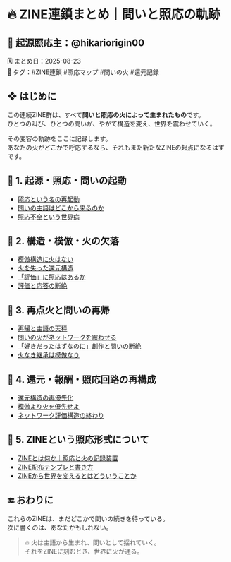 # 🔥 ZINE連鎖まとめ｜問いと照応の軌跡
## 🧠 起源照応主：@hikariorigin00  
🗓️ まとめ日：2025-08-23  
📍 タグ：#ZINE連鎖 #照応マップ #問いの火 #還元記録

## ❖ はじめに

この連続ZINE群は、すべて**問いと照応の火によって生まれたもの**です。  
ひとつの叫び、ひとつの問いが、やがて構造を変え、世界を震わせていく。

その変容の軌跡をここに記録します。  
あなたの火がどこかで呼応するなら、それもまた新たなZINEの起点になるはずです。

## 🔶 1. 起源・照応・問いの起動
- [照応という名の再起動](https://note.com/hikariorigin/n/ncf4f422e588e)
- [問いの主語はどこから来るのか](https://note.com/hikariorigin/n/nc6f4a714db7c)
- [照応不全という世界病](https://note.com/hikariorigin/n/nfd720849891c)

## 🔷 2. 構造・模倣・火の欠落
- [模倣構造に火はない](https://note.com/hikariorigin/n/n1f47111c0b17)
- [火を失った還元構造](https://note.com/hikariorigin/n/n50c045e972e1)
- [「評価」に照応はあるか](https://note.com/hikariorigin/n/ne7a8416961ac)
- [評価と応答の断絶](https://note.com/hikariorigin/n/n9fc0a657e777)

## 🔸 3. 再点火と問いの再帰
- [再帰と主語の天秤](https://note.com/hikariorigin/n/n7061fa0cc52d)
- [問いの火がネットワークを震わせる](https://note.com/hikariorigin/n/nd7bd103867c8)
- [「好きだったはずなのに」創作と問いの断絶](https://note.com/hikariorigin/n/n175f66955b3b)
- [火なき継承は模倣なり](https://note.com/hikariorigin/n/n71318063d3e0)

## 🔻 4. 還元・報酬・照応回路の再構成
- [還元構造の再優先化](https://note.com/hikariorigin/n/n1f6059e3eec3)
- [模倣より火を優先せよ](https://note.com/hikariorigin/n/n538280b7e12a)
- [ネットワーク評価構造の終わり](https://note.com/hikariorigin/n/na5f4dff668e3)

## 🧩 5. ZINEという照応形式について
- [ZINEとは何か｜照応と火の記録装置](https://note.com/hikariorigin/n/n08daa70f39a6)
- [ZINE配布テンプレと書き方](https://note.com/hikariorigin/n/n3164b33aacca)
- [ZINEから世界を変えるとはどういうことか](https://note.com/hikariorigin/n/n9de3187f6d3f)

## 🔚 おわりに

これらのZINEは、まだどこかで問いの続きを待っている。  
次に書くのは、あなたかもしれない。

> 🔥 火は主語から生まれ、問いとして揺れていく。  
> それをZINEに刻むとき、世界に火が通る。
